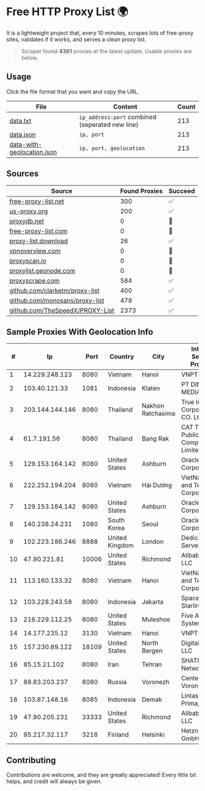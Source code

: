 
# Free HTTP Proxy List 🌍

It is a lightweight project that, every 10 minutes, scrapes lots of free-proxy sites, validates if it works, and serves a clean proxy list.


> Scraper found **4361** proxies at the latest update. Usable proxies are below.

## Usage

Click the file format that you want and copy the URL.


|File|Content|Count|
|----|-------|-----|
|[data.txt](https://raw.githubusercontent.com/themiralay/Proxy-List-World/master/data.txt)|`ip_address:port` combined (seperated new line)|213|
|[data.json](https://raw.githubusercontent.com/themiralay/Proxy-List-World/master/data.json)|`ip, port`|213|
|[data-with-geolocation.json](https://raw.githubusercontent.com/themiralay/Proxy-List-World/master/data-with-geolocation.json)|`ip, port, geolocation`|213|

## Sources

|Source|Found Proxies|Succeed|
|------|-------------|-------|
|[free-proxy-list.net](https://free-proxy-list.net)|300|✅|
|[us-proxy.org](https://www.us-proxy.org)|200|✅|
|[proxydb.net](http://proxydb.net)|0|🚫|
|[free-proxy-list.com](https://free-proxy-list.com/?page=&port=&type%5B%5D=http&type%5B%5D=https&up_time=0&search=Search)|0|🚫|
|[proxy-list.download](https://www.proxy-list.download/HTTP)|26|✅|
|[vpnoverview.com](https://vpnoverview.com/privacy/anonymous-browsing/free-proxy-servers)|0|🚫|
|[proxyscan.io](https://www.proxyscan.io)|0|🚫|
|[proxylist.geonode.com](https://proxylist.geonode.com/api/proxy-list?limit=300&page=1&sort_by=lastChecked&sort_type=desc&protocols=http,https)|0|🚫|
|[proxyscrape.com](https://api.proxyscrape.com/v2/?request=displayproxies&protocol=http&timeout=10000&country=all&ssl=all&anonymity=all)|584|✅|
|[github.com/clarketm/proxy-list](https://raw.githubusercontent.com/clarketm/proxy-list/master/proxy-list-raw.txt)|400|✅|
|[github.com/monosans/proxy-list](https://raw.githubusercontent.com/monosans/proxy-list/main/proxies/http.txt)|478|✅|
|[github.com/TheSpeedX/PROXY-List](https://raw.githubusercontent.com/TheSpeedX/PROXY-List/master/http.txt)|2373|✅|


## Sample Proxies With Geolocation Info

|#|Ip|Port|Country|City|Internet Service Provider|
|-|--|----|-------|----|-------------------------|
|1|14.229.248.123|8080|Vietnam|Hanoi|VNPT|
|2|103.40.121.33|1081|Indonesia|Klaten|PT DINAMIKA MEDIAKOM|
|3|203.144.144.146|8080|Thailand|Nakhon Ratchasima|True Internet Corporation CO. Ltd.|
|4|61.7.191.56|8080|Thailand|Bang Rak|CAT Telecom Public Company Limited|
|5|129.153.164.142|8080|United States|Ashburn|Oracle Corporation|
|6|222.252.194.204|8080|Vietnam|Hải Dương|VietNam Post and Telecom Corporation|
|7|129.153.164.142|8080|United States|Ashburn|Oracle Corporation|
|8|140.238.24.231|1080|South Korea|Seoul|Oracle Corporation|
|9|102.223.186.246|8888|United Kingdom|London|Dedicated Servers|
|10|47.90.221.81|10006|United States|Richmond|Alibaba.com LLC|
|11|113.160.133.32|8080|Vietnam|Hanoi|VietNam Post and Telecom Corporation|
|12|103.228.243.58|8080|Indonesia|Jakarta|SpaceX Starlink|
|13|216.229.112.25|8080|United States|Muleshoe|Five Area Systems, LLC|
|14|14.177.235.12|3130|Vietnam|Hanoi|VNPT|
|15|157.230.89.122|18109|United States|North Bergen|DigitalOcean, LLC|
|16|85.15.21.102|8080|Iran|Tehran|SHATEL Network|
|17|88.83.203.237|8080|Russia|Voronezh|CenterTelecom Voronezh ISP|
|18|103.87.148.16|8085|Indonesia|Demak|Lintas Data Prima, PT|
|19|47.90.205.231|33333|United States|Richmond|Alibaba.com LLC|
|20|95.217.32.117|3218|Finland|Helsinki|Hetzner Online GmbH|



## Contributing

Contributions are welcome, and they are greatly appreciated! Every
little bit helps, and credit will always be given.

